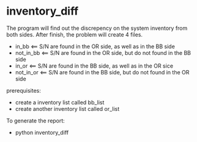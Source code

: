 # inventory_diff
The program will find out the discrepency on the system inventory from both sides. After finish, the problem will create 4 files. 
  - in_bb        <== S/N are found in the OR side, as well as in the BB side
  - not_in_bb    <== S/N are found in the OR side, but do not found in the BB side
  - in_or        <== S/N are found in the BB side, as well as in the OR sice
  - not_in_or    <== S/N are found in the BB side, but do not found in the OR side 


prerequisites:
  - create a inventory list called bb_list
  - create another inventory list called or_list
  
  
 To generate the report:
  - python inventory_diff 
 
